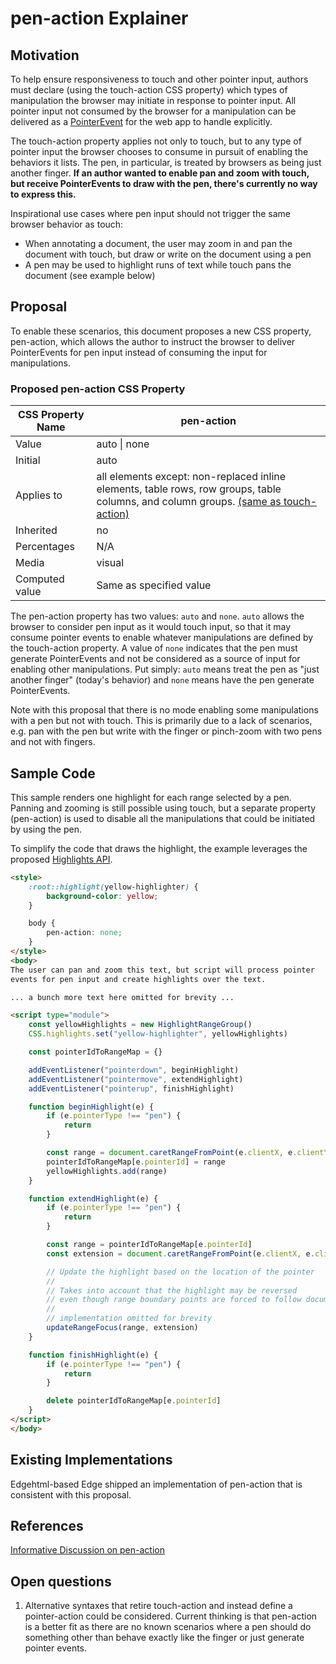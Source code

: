 # pen-action Explainer

## Motivation
To help ensure responsiveness to touch and other pointer input, authors must declare (using the touch-action CSS property) which types of manipulation the browser may initiate in response to pointer input.  All pointer input not consumed by the browser for a manipulation can be delivered as a [PointerEvent](https://www.w3.org/TR/pointerevents2/) for the web app to handle explicitly.

The touch-action property applies not only to touch, but to any type of pointer input the browser chooses to consume in pursuit of enabling the behaviors it lists.  The pen, in particular, is treated by browsers as being just another finger.  **If an author wanted to enable pan and zoom with touch, but receive PointerEvents to draw with the pen, there's currently no way to express this.**

Inspirational use cases where pen input should not trigger the same browser behavior as touch:
 * When annotating a document, the user may zoom in and pan the document with touch, but draw or write on the document using a pen
 * A pen may be used to highlight runs of text while touch pans the document (see example below)

## Proposal
To enable these scenarios, this document proposes a new CSS property, pen-action, which allows the author to instruct the browser to deliver PointerEvents for pen input instead of consuming the input for manipulations.

### Proposed pen-action CSS Property
| CSS Property Name | pen-action
|--                 |--
| Value | auto \| none
| Initial | auto
| Applies to | all elements except: non-replaced inline elements, table rows, row groups, table columns, and column groups. [(same as touch-action)](https://www.w3.org/TR/pointerevents2/#the-touch-action-css-property)
| Inherited | no
| Percentages | N/A
| Media | visual
| Computed value | Same as specified value

The pen-action property has two values: `auto` and `none`. `auto` allows the browser to consider pen input as it would touch input, so that it may consume pointer events to enable whatever manipulations are defined by the touch-action property.  A value of `none` indicates that the pen must generate PointerEvents and not be considered as a source of input for enabling other manipulations.  Put simply: `auto` means treat the pen as "just another finger" (today's behavior) and `none` means have the pen generate PointerEvents.

Note with this proposal that there is no mode enabling some manipulations with a pen but not with touch.  This is primarily due to a lack of scenarios, e.g. pan with the pen but write with the finger or pinch-zoom with two pens and not with fingers.

## Sample Code
This sample renders one highlight for each range selected by a pen.  Panning and zooming is still possible using touch, but a separate property (pen-action) is used to disable all the manipulations that could be initiated by using the pen.

To simplify the code that draws the highlight, the example leverages the proposed [Highlights API](https://github.com/MicrosoftEdge/MSEdgeExplainers/blob/master/highlight/explainer.md). 
```html
<style>
    :root::highlight(yellow-highlighter) {
        background-color: yellow;
    }

    body {
        pen-action: none;
    }
</style>
<body>
The user can pan and zoom this text, but script will process pointer
events for pen input and create highlights over the text.

... a bunch more text here omitted for brevity ...

<script type="module">
    const yellowHighlights = new HighlightRangeGroup()
    CSS.highlights.set("yellow-highlighter", yellowHighlights)

    const pointerIdToRangeMap = {}

    addEventListener("pointerdown", beginHighlight)
    addEventListener("pointermove", extendHighlight)
    addEventListener("pointerup", finishHighlight)

    function beginHighlight(e) {
        if (e.pointerType !== "pen") {
            return
        }

        const range = document.caretRangeFromPoint(e.clientX, e.clientY)
        pointerIdToRangeMap[e.pointerId] = range
        yellowHighlights.add(range)
    }

    function extendHighlight(e) {
        if (e.pointerType !== "pen") {
            return
        }

        const range = pointerIdToRangeMap[e.pointerId]
        const extension = document.caretRangeFromPoint(e.clientX, e.clientY)

        // Update the highlight based on the location of the pointer
        //
        // Takes into account that the highlight may be reversed
        // even though range boundary points are forced to follow document order
        //
        // implementation omitted for brevity 
        updateRangeFocus(range, extension)
    }

    function finishHighlight(e) {
        if (e.pointerType !== "pen") {
            return
        }

        delete pointerIdToRangeMap[e.pointerId]
    }
</script> 
</body>
```

## Existing Implementations
Edgehtml-based Edge shipped an implementation of pen-action that is consistent with this proposal. 

## References
[Informative Discussion on pen-action](https://github.com/w3c/pointerevents/issues/203)

## Open questions
 1. Alternative syntaxes that retire touch-action and instead define a pointer-action could be considered.  Current thinking is that pen-action is a better fit as there are no known scenarios where a pen should do something other than behave exactly like the finger or just generate pointer events. 
 